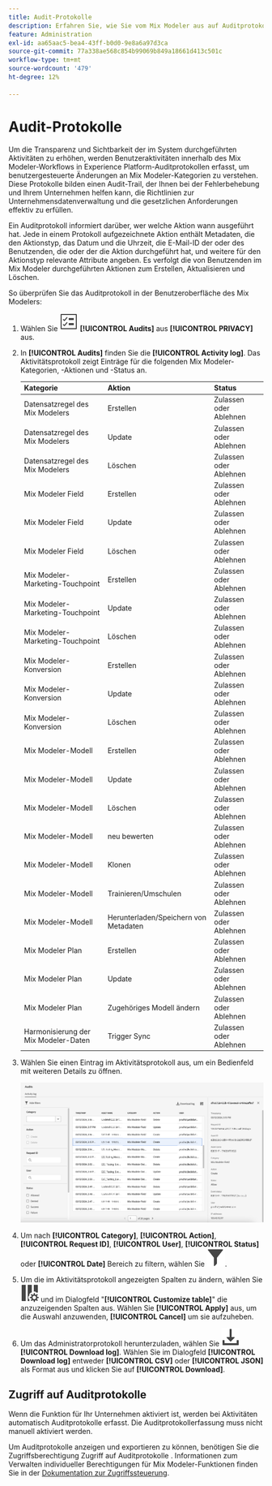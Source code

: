 ```yaml
---
title: Audit-Protokolle
description: Erfahren Sie, wie Sie vom Mix Modeler aus auf Auditprotokolle zugreifen können.
feature: Administration
exl-id: aa65aac5-bea4-43ff-b0d0-9e8a6a97d3ca
source-git-commit: 77a338ae568c854b99069b849a18661d413c501c
workflow-type: tm+mt
source-wordcount: '479'
ht-degree: 12%

---
```


# Audit-Protokolle

Um die Transparenz und Sichtbarkeit der im System durchgeführten Aktivitäten zu erhöhen, werden Benutzeraktivitäten innerhalb des Mix Modeler-Workflows in Experience Platform-Auditprotokollen erfasst, um benutzergesteuerte Änderungen an Mix Modeler-Kategorien zu verstehen. Diese Protokolle bilden einen Audit-Trail, der Ihnen bei der Fehlerbehebung und Ihrem Unternehmen helfen kann, die Richtlinien zur Unternehmensdatenverwaltung und die gesetzlichen Anforderungen effektiv zu erfüllen.

<!-- DO WE HAVE TO ADD THIS
If you are subject to the Health Insurance Portability and Accountability Act (HIPAA) and create, receive, maintain, or transmit permitted sensitive personal data through Mix Modeler, you are responsible for executing a BAA with Adobe and licensing Healthcare Shield.
-->

Ein Auditprotokoll informiert darüber, wer welche Aktion wann ausgeführt hat. Jede in einem Protokoll aufgezeichnete Aktion enthält Metadaten, die den Aktionstyp, das Datum und die Uhrzeit, die E-Mail-ID der oder des Benutzenden, die oder der die Aktion durchgeführt hat, und weitere für den Aktionstyp relevante Attribute angeben. Es verfolgt die von Benutzenden im Mix Modeler durchgeführten Aktionen zum Erstellen, Aktualisieren und Löschen.

So überprüfen Sie das Auditprotokoll in der Benutzeroberfläche des Mix Modelers:

1. Wählen Sie ![Aufgabenliste](/help/assets/icons/TaskList.svg) **[!UICONTROL Audits]** aus **[!UICONTROL PRIVACY]** aus.

1. In **[!UICONTROL Audits]** finden Sie die **[!UICONTROL Activity log]**. Das Aktivitätsprotokoll zeigt Einträge für die folgenden Mix Modeler-Kategorien, -Aktionen und -Status an.

   | Kategorie | Aktion | Status |
   |---|---|---|
   | Datensatzregel des Mix Modelers | Erstellen | Zulassen oder Ablehnen |
   | Datensatzregel des Mix Modelers | Update | Zulassen oder Ablehnen |
   | Datensatzregel des Mix Modelers | Löschen | Zulassen oder Ablehnen |
   | Mix Modeler Field | Erstellen | Zulassen oder Ablehnen |
   | Mix Modeler Field | Update | Zulassen oder Ablehnen |
   | Mix Modeler Field | Löschen | Zulassen oder Ablehnen |
   | Mix Modeler-Marketing-Touchpoint | Erstellen | Zulassen oder Ablehnen |
   | Mix Modeler-Marketing-Touchpoint | Update | Zulassen oder Ablehnen |
   | Mix Modeler-Marketing-Touchpoint | Löschen | Zulassen oder Ablehnen |
   | Mix Modeler-Konversion | Erstellen | Zulassen oder Ablehnen |
   | Mix Modeler-Konversion | Update | Zulassen oder Ablehnen |
   | Mix Modeler-Konversion | Löschen | Zulassen oder Ablehnen |
   | Mix Modeler-Modell | Erstellen | Zulassen oder Ablehnen |
   | Mix Modeler-Modell | Update | Zulassen oder Ablehnen |
   | Mix Modeler-Modell | Löschen | Zulassen oder Ablehnen |
   | Mix Modeler-Modell | neu bewerten | Zulassen oder Ablehnen |
   | Mix Modeler-Modell | Klonen | Zulassen oder Ablehnen |
   | Mix Modeler-Modell | Trainieren/Umschulen | Zulassen oder Ablehnen |
   | Mix Modeler-Modell | Herunterladen/Speichern von Metadaten | Zulassen oder Ablehnen |
   | Mix Modeler Plan | Erstellen | Zulassen oder Ablehnen |
   | Mix Modeler Plan | Update | Zulassen oder Ablehnen |
   | Mix Modeler Plan | Zugehöriges Modell ändern | Zulassen oder Ablehnen |
   | Harmonisierung der Mix Modeler-Daten | Trigger Sync | Zulassen oder Ablehnen |


1. Wählen Sie einen Eintrag im Aktivitätsprotokoll aus, um ein Bedienfeld mit weiteren Details zu öffnen.

   ![Mix Modeler-Audit](/help/assets/mix-modeler-audit.png)

1. Um nach **[!UICONTROL Category]**, **[!UICONTROL Action]**, **[!UICONTROL Request ID]**, **[!UICONTROL User]**, **[!UICONTROL Status]** oder **[!UICONTROL Date]** Bereich zu filtern, wählen Sie ![Filter](/help/assets/icons/Filter.svg).

1. Um die im Aktivitätsprotokoll angezeigten Spalten zu ändern, wählen Sie ![Spalten](/help/assets/icons/ColumnSetting.svg) und im Dialogfeld &quot;**[!UICONTROL Customize table]**&quot; die anzuzeigenden Spalten aus. Wählen Sie **[!UICONTROL Apply]** aus, um die Auswahl anzuwenden, **[!UICONTROL Cancel]** um sie aufzuheben.

1. Um das Administratorprotokoll herunterzuladen, wählen Sie ![Herunterladen](/help/assets/icons/Download.svg) **[!UICONTROL Download log]**. Wählen Sie im Dialogfeld **[!UICONTROL Download log]** entweder **[!UICONTROL CSV]** oder **[!UICONTROL JSON]** als Format aus und klicken Sie auf **[!UICONTROL Download]**.

## Zugriff auf Auditprotokolle

Wenn die Funktion für Ihr Unternehmen aktiviert ist, werden bei Aktivitäten automatisch Auditprotokolle erfasst. Die Auditprotokollerfassung muss nicht manuell aktiviert werden.

Um Auditprotokolle anzeigen und exportieren zu können, benötigen Sie die Zugriffsberechtigung Zugriff auf Auditprotokolle . Informationen zum Verwalten individueller Berechtigungen für Mix Modeler-Funktionen finden Sie in der [Dokumentation zur Zugriffssteuerung](https://experienceleague.adobe.com/de/docs/experience-platform/access-control/home).
